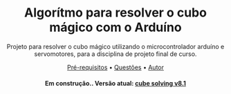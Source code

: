 <h1 align="center">Algorítmo para resolver o cubo mágico com o Arduíno</h1>
<p align="center">Projeto para resolver o cubo mágico utilizando o microcontrolador arduíno e servomotores, para a disciplina de projeto final de curso. </p>
<p align="center">
 <a href="#Pré requisitos">Pré-requisitos</a> •
 <a href="#Questões do desafio">Questões</a> • 
 <a href="#autor">Autor</a>
</p>
<h4 align="center"> 
	Em construção..
	Versão atual: <a href="https://github.com/tutuia/cubo/blob/main/cube%20solving%20v8.1">cube solving v8.1 </a>
</h4>
